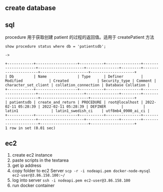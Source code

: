 ## create database

## sql

procedure 用于获取创建 patient 的过程的返回值。适用于 createPatient 方法

```
show procedure status where db = 'patientsdb';

->

+------------+-------------------+-----------+----------------+---------------------+---------------------+---------------+---------+----------------------+----------------------+--------------------+
| Db         | Name              | Type      | Definer        | Modified            | Created             | Security_type | Comment | character_set_client | collation_connection | Database Collation |
+------------+-------------------+-----------+----------------+---------------------+---------------------+---------------+---------+----------------------+----------------------+--------------------+
| patientsdb | create_and_return | PROCEDURE | root@localhost | 2022-02-11 05:28:39 | 2022-02-11 05:28:39 | DEFINER       |         | latin1               | latin1_swedish_ci    | utf8mb4_0900_ai_ci |
+------------+-------------------+-----------+----------------+---------------------+---------------------+---------------+---------+----------------------+----------------------+--------------------+
1 row in set (0.01 sec)
```

## ec2

1. create ec2 instance
2. paste scripts in the textarea
3. get ip address
4. copy folder to ec2 Server `scp -r -i nodeapi.pem docker-node-mysql ec2-user@3.86.158.100:~/`
5. log into server `ssh -i nodeapi.pem ec2-user@3.86.158.100`
6. run docker container

